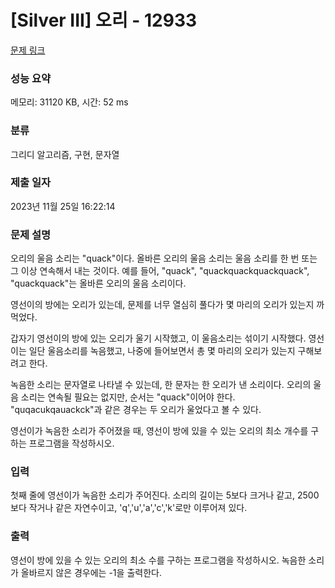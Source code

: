 # [Silver III] 오리 - 12933 

[문제 링크](https://www.acmicpc.net/problem/12933) 

### 성능 요약

메모리: 31120 KB, 시간: 52 ms

### 분류

그리디 알고리즘, 구현, 문자열

### 제출 일자

2023년 11월 25일 16:22:14

### 문제 설명

<p>오리의 울음 소리는 "quack"이다. 올바른 오리의 울음 소리는 울음 소리를 한 번 또는 그 이상 연속해서 내는 것이다. 예를 들어, "quack", "quackquackquackquack", "quackquack"는 올바른 오리의 울음 소리이다.</p>

<p>영선이의 방에는 오리가 있는데, 문제를 너무 열심히 풀다가 몇 마리의 오리가 있는지 까먹었다.</p>

<p>갑자기 영선이의 방에 있는 오리가 울기 시작했고, 이 울음소리는 섞이기 시작했다. 영선이는 일단 울음소리를 녹음했고, 나중에 들어보면서 총 몇 마리의 오리가 있는지 구해보려고 한다.</p>

<p>녹음한 소리는 문자열로 나타낼 수 있는데, 한 문자는 한 오리가 낸 소리이다. 오리의 울음 소리는 연속될 필요는 없지만, 순서는 "quack"이어야 한다. "quqacukqauackck"과 같은 경우는 두 오리가 울었다고 볼 수 있다.</p>

<p>영선이가 녹음한 소리가 주어졌을 때, 영선이 방에 있을 수 있는 오리의 최소 개수를 구하는 프로그램을 작성하시오.</p>

### 입력 

 <p>첫째 줄에 영선이가 녹음한 소리가 주어진다. 소리의 길이는 5보다 크거나 같고, 2500보다 작거나 같은 자연수이고, 'q','u','a','c','k'로만 이루어져 있다.</p>

### 출력 

 <p>영선이 방에 있을 수 있는 오리의 최소 수를 구하는 프로그램을 작성하시오. 녹음한 소리가 올바르지 않은 경우에는 -1을 출력한다.</p>

